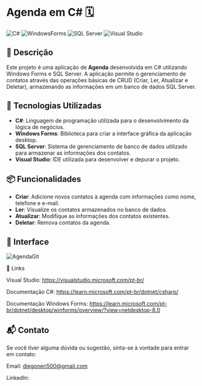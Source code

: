# Agenda em C# 🗓️

![C#](https://img.shields.io/badge/C%23-9b59b6?style=flat&logo=csharp&logoColor=white) ![WindowsForms](https://img.shields.io/badge/WindowsForms-0078d4?style=flat&logo=windows&logoColor=white) ![SQL Server](https://img.shields.io/badge/SQL%20Server-CC2927?style=flat&logo=microsoftsqlserver&logoColor=white) ![Visual Studio](https://img.shields.io/badge/Visual%20Studio-5c2d91?style=flat&logo=visualstudio&logoColor=white)

## 📝 Descrição

Este projeto é uma aplicação de **Agenda** desenvolvida em C# utilizando Windows Forms e SQL Server. A aplicação permite o gerenciamento de contatos através das operações básicas de CRUD (Criar, Ler, Atualizar e Deletar), armazenando as informações em um banco de dados SQL Server.

## 🚀 Tecnologias Utilizadas

- **C#**: Linguagem de programação utilizada para o desenvolvimento da lógica de negócios.
- **Windows Forms**: Biblioteca para criar a interface gráfica da aplicação desktop.
- **SQL Server**: Sistema de gerenciamento de banco de dados utilizado para armazenar as informações dos contatos.
- **Visual Studio**: IDE utilizada para desenvolver e depurar o projeto.

## 📦 Funcionalidades

- **Criar**: Adicione novos contatos à agenda com informações como nome, telefone e e-mail.
- **Ler**: Visualize os contatos armazenados no banco de dados.
- **Atualizar**: Modifique as informações dos contatos existentes.
- **Deletar**: Remova contatos da agenda.

## 🎨 Interface

![AgendaGit](https://github.com/user-attachments/assets/7072cfc0-d901-4024-a4d0-46f02ff818bc)


🔗 Links

Visual Studio: https://visualstudio.microsoft.com/pt-br/

Documentação C#: https://learn.microsoft.com/pt-br/dotnet/csharp/ 

Documentação Windows Forms: https://learn.microsoft.com/pt-br/dotnet/desktop/winforms/overview/?view=netdesktop-8.0




## 📬 Contato

Se você tiver alguma dúvida ou sugestão, sinta-se à vontade para entrar em contato:

Email: diegoneri500@gmail.com

LinkedIn: 

